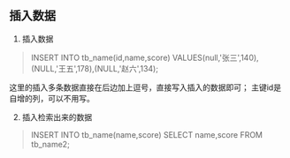 
## 插入数据

1. 插入数据
> INSERT INTO tb_name(id,name,score) VALUES(null,'张三',140),(NULL,'王五',178),(NULL,'赵六',134);

这里的插入多条数据直接在后边加上逗号，直接写入插入的数据即可；
主键id是自增的列，可以不用写。

2. 插入检索出来的数据
> INSERT INTO tb_name(name,score) SELECT name,score FROM tb_name2;
